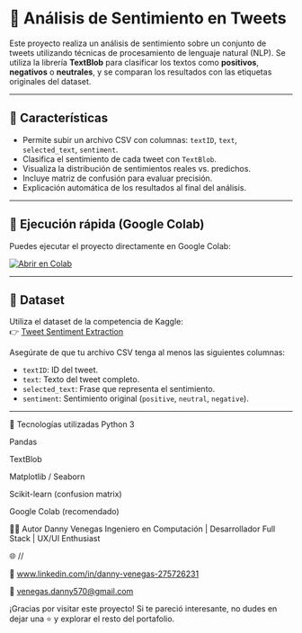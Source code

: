 # 🧠 Análisis de Sentimiento en Tweets

Este proyecto realiza un análisis de sentimiento sobre un conjunto de tweets utilizando técnicas de procesamiento de lenguaje natural (NLP). Se utiliza la librería **TextBlob** para clasificar los textos como **positivos**, **negativos** o **neutrales**, y se comparan los resultados con las etiquetas originales del dataset.

---

## 📌 Características

- Permite subir un archivo CSV con columnas: `textID`, `text`, `selected_text`, `sentiment`.
- Clasifica el sentimiento de cada tweet con `TextBlob`.
- Visualiza la distribución de sentimientos reales vs. predichos.
- Incluye matriz de confusión para evaluar precisión.
- Explicación automática de los resultados al final del análisis.

---

## 🚀 Ejecución rápida (Google Colab)

Puedes ejecutar el proyecto directamente en Google Colab:

[![Abrir en Colab](https://colab.research.google.com/assets/colab-badge.svg)](https://colab.research.google.com/)

---

## 📁 Dataset

Utiliza el dataset de la competencia de Kaggle:  
👉 [Tweet Sentiment Extraction](https://www.kaggle.com/competitions/tweet-sentiment-extraction/data)

Asegúrate de que tu archivo CSV tenga al menos las siguientes columnas:

- `textID`: ID del tweet.
- `text`: Texto del tweet completo.
- `selected_text`: Frase que representa el sentimiento.
- `sentiment`: Sentimiento original (`positive`, `neutral`, `negative`).

---


🧩 Tecnologías utilizadas
Python 3

Pandas

TextBlob

Matplotlib / Seaborn

Scikit-learn (confusion matrix)

Google Colab (recomendado)

👨‍💻 Autor
Danny Venegas
Ingeniero en Computación | Desarrollador Full Stack | UX/UI Enthusiast

🌐 //

💼 www.linkedin.com/in/danny-venegas-275726231

📧 venegas.danny570@gmail.com

¡Gracias por visitar este proyecto! Si te pareció interesante, no dudes en dejar una ⭐ y explorar el resto del portafolio.
